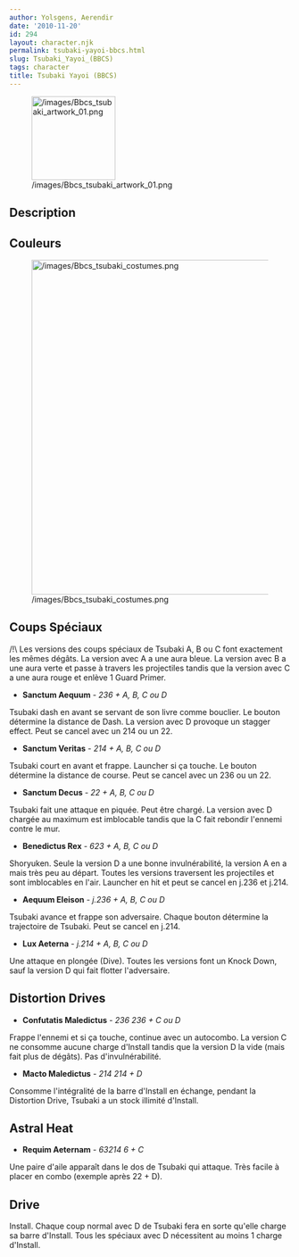 ```yaml
---
author: Yolsgens, Aerendir
date: '2010-11-20'
id: 294
layout: character.njk
permalink: tsubaki-yayoi-bbcs.html
slug: Tsubaki_Yayoi_(BBCS)
tags: character
title: Tsubaki Yayoi (BBCS)
---
```


<figure>
<img src="/images/Bbcs_tsubaki_artwork_01.png"
title="/images/Bbcs_tsubaki_artwork_01.png" width="150"
alt="/images/Bbcs_tsubaki_artwork_01.png" />
<figcaption
aria-hidden="true">/images/Bbcs_tsubaki_artwork_01.png</figcaption>
</figure>

## Description

## Couleurs

<figure>
<img src="/images/Bbcs_tsubaki_costumes.png"
title="/images/Bbcs_tsubaki_costumes.png" width="600"
alt="/images/Bbcs_tsubaki_costumes.png" />
<figcaption
aria-hidden="true">/images/Bbcs_tsubaki_costumes.png</figcaption>
</figure>

## Coups Spéciaux

/!\\ Les versions des coups spéciaux de Tsubaki A, B ou C font
exactement les mêmes dégâts. La version avec A a une aura bleue. La
version avec B a une aura verte et passe à travers les projectiles
tandis que la version avec C a une aura rouge et enlève 1 Guard Primer.

- **Sanctum Aequum** - *236 + A, B, C ou D*

Tsubaki dash en avant se servant de son livre comme bouclier. Le bouton
détermine la distance de Dash. La version avec D provoque un stagger
effect. Peut se cancel avec un 214 ou un 22.

- **Sanctum Veritas** - *214 + A, B, C ou D*

Tsubaki court en avant et frappe. Launcher si ça touche. Le bouton
détermine la distance de course. Peut se cancel avec un 236 ou un 22.

- **Sanctum Decus** - *22 + A, B, C ou D*

Tsubaki fait une attaque en piquée. Peut être chargé. La version avec D
chargée au maximum est imblocable tandis que la C fait rebondir l'ennemi
contre le mur.

- **Benedictus Rex** - *623 + A, B, C ou D*

Shoryuken. Seule la version D a une bonne invulnérabilité, la version A
en a mais très peu au départ. Toutes les versions traversent les
projectiles et sont imblocables en l'air. Launcher en hit et peut se
cancel en j.236 et j.214.

- **Aequum Eleison** - *j.236 + A, B, C ou D*

Tsubaki avance et frappe son adversaire. Chaque bouton détermine la
trajectoire de Tsubaki. Peut se cancel en j.214.

- **Lux Aeterna** - *j.214 + A, B, C ou D*

Une attaque en plongée (Dive). Toutes les versions font un Knock Down,
sauf la version D qui fait flotter l'adversaire.

## Distortion Drives

- **Confutatis Maledictus** - *236 236 + C ou D*

Frappe l'ennemi et si ça touche, continue avec un autocombo. La version
C ne consomme aucune charge d'Install tandis que la version D la vide
(mais fait plus de dégâts). Pas d'invulnérabilité.

- **Macto Maledictus** - *214 214 + D*

Consomme l'intégralité de la barre d'Install en échange, pendant la
Distortion Drive, Tsubaki a un stock illimité d'Install.

## Astral Heat

- **Requim Aeternam** - *63214 6 + C*

Une paire d'aile apparaît dans le dos de Tsubaki qui attaque. Très
facile à placer en combo (exemple après 22 + D).

## Drive

Install. Chaque coup normal avec D de Tsubaki fera en sorte qu'elle
charge sa barre d'Install. Tous les spéciaux avec D nécessitent au moins
1 charge d'Install.